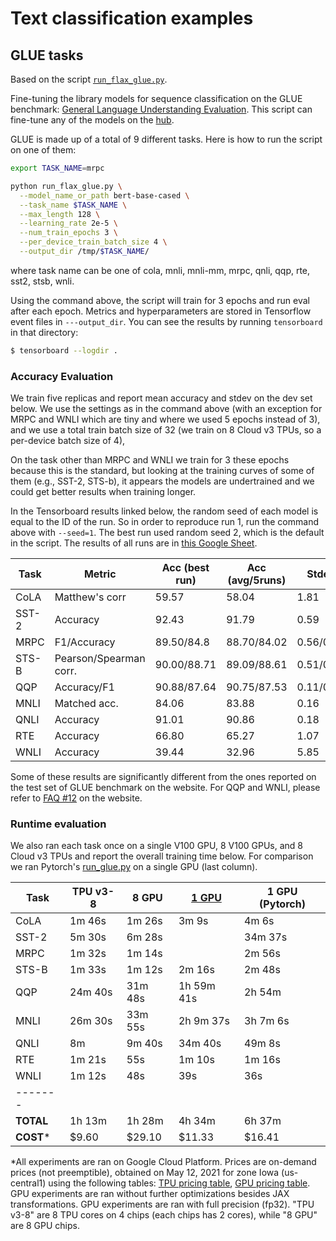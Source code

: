 <!---
Copyright 2021 The Google Flax Team Authors and HuggingFace Team. All rights reserved.

Licensed under the Apache License, Version 2.0 (the "License");
you may not use this file except in compliance with the License.
You may obtain a copy of the License at

    http://www.apache.org/licenses/LICENSE-2.0

Unless required by applicable law or agreed to in writing, software
distributed under the License is distributed on an "AS IS" BASIS,
WITHOUT WARRANTIES OR CONDITIONS OF ANY KIND, either express or implied.
See the License for the specific language governing permissions and
limitations under the License.
-->

# Text classification examples

## GLUE tasks

Based on the script [`run_flax_glue.py`](https://github.com/huggingface/transformers/blob/master/examples/flax/text-classification/run_flax_glue.py).

Fine-tuning the library models for sequence classification on the GLUE benchmark: [General Language Understanding
Evaluation](https://gluebenchmark.com/). This script can fine-tune any of the models on the [hub](https://huggingface.co/models).

GLUE is made up of a total of 9 different tasks. Here is how to run the script on one of them:

```bash
export TASK_NAME=mrpc

python run_flax_glue.py \
  --model_name_or_path bert-base-cased \
  --task_name $TASK_NAME \
  --max_length 128 \
  --learning_rate 2e-5 \
  --num_train_epochs 3 \
  --per_device_train_batch_size 4 \
  --output_dir /tmp/$TASK_NAME/
```

where task name can be one of cola, mnli, mnli-mm, mrpc, qnli, qqp, rte, sst2, stsb, wnli.

Using the command above, the script will train for 3 epochs and run eval after each epoch. 
Metrics and hyperparameters are stored in Tensorflow event files in `---output_dir`.
You can see the results by running `tensorboard` in that directory:

```bash
$ tensorboard --logdir .
```

### Accuracy Evaluation

We train five replicas and report mean accuracy and stdev on the dev set below.
We use the settings as in the command above (with an exception for MRPC and
WNLI which are tiny and where we used 5 epochs instead of 3), and we use a total
train batch size of 32 (we train on 8 Cloud v3 TPUs, so a per-device batch size of 4),

On the task other than MRPC and WNLI we train for 3 these epochs because this is the standard,
but looking at the training curves of some of them (e.g., SST-2, STS-b), it appears the models
are undertrained and we could get better results when training longer.

In the Tensorboard results linked below, the random seed of each model is equal to the ID of the run. So in order to reproduce run 1, run the command above with `--seed=1`. The best run used random seed 2, which is the default in the script. The results of all runs are in [this Google Sheet](https://docs.google.com/spreadsheets/d/1zKL_xn32HwbxkFMxB3ftca-soTHAuBFgIhYhOhCnZ4E/edit?usp=sharing).


| Task  | Metric                       | Acc (best run) | Acc (avg/5runs) | Stdev     | Metrics                                                                  |
|-------|------------------------------|----------------|-----------------|-----------|--------------------------------------------------------------------------|
| CoLA  | Matthew's corr               | 59.57          | 58.04           | 1.81      | [tfhub.dev](https://tensorboard.dev/experiment/f4OvQpWtRq6CvddpxGBd0A/)  |
| SST-2 | Accuracy                     | 92.43          | 91.79           | 0.59      | [tfhub.dev](https://tensorboard.dev/experiment/BYFwa49MRTaLIn93DgAEtA/)  |
| MRPC  | F1/Accuracy                  | 89.50/84.8     | 88.70/84.02     | 0.56/0.48 | [tfhub.dev](https://tensorboard.dev/experiment/9ZWH5xwXRS6zEEUE4RaBhQ/)  |
| STS-B | Pearson/Spearman corr.       | 90.00/88.71    | 89.09/88.61     | 0.51/0.07 | [tfhub.dev](https://tensorboard.dev/experiment/mUlI5B9QQ0WGEJip7p3Tng/)  |
| QQP   | Accuracy/F1                  | 90.88/87.64    | 90.75/87.53     | 0.11/0.13 | [tfhub.dev](https://tensorboard.dev/experiment/pO6h75L3SvSXSWRcgljXKA/)  |
| MNLI  | Matched acc.                 | 84.06          | 83.88           | 0.16      | [tfhub.dev](https://tensorboard.dev/experiment/LKwaOH18RMuo7nJkESrpKg/)  |
| QNLI  | Accuracy                     | 91.01          | 90.86           | 0.18      | [tfhub.dev](https://tensorboard.dev/experiment/qesXxNcaQhmKxPmbw1sOoA/)  |
| RTE   | Accuracy                     | 66.80          | 65.27           | 1.07      | [tfhub.dev](https://tensorboard.dev/experiment/Z84xC0r6RjyzT4SLqiAbzQ/)  |
| WNLI  | Accuracy                     | 39.44          | 32.96           | 5.85      | [tfhub.dev](https://tensorboard.dev/experiment/gV73w9v0RIKrqVw32PZbAQ/)  |

Some of these results are significantly different from the ones reported on the test set of GLUE benchmark on the
website. For QQP and WNLI, please refer to [FAQ #12](https://gluebenchmark.com/faq) on the website.

### Runtime evaluation

We also ran each task once on a single V100 GPU, 8 V100 GPUs, and 8 Cloud v3 TPUs and report the
overall training time below. For comparison we ran Pytorch's [run_glue.py](https://github.com/huggingface/transformers/blob/master/examples/pytorch/text-classification/run_glue.py) on a single GPU (last column).


| Task  | TPU v3-8  | 8 GPU      | [1 GPU](https://tensorboard.dev/experiment/mkPS4Zh8TnGe1HB6Yzwj4Q)  | 1 GPU (Pytorch) |
|-------|-----------|------------|------------|-----------------|
| CoLA  |  1m 46s   |  1m 26s    | 3m 9s      | 4m 6s           |
| SST-2 |  5m 30s   |  6m 28s    |      | 34m 37s         | ???
| MRPC  |  1m 32s   |  1m 14s    |      | 2m 56s          | ???
| STS-B |  1m 33s   |  1m 12s    | 2m 16s     | 2m 48s          |
| QQP   | 24m 40s   | 31m 48s    | 1h 59m 41s | 2h 54m          |
| MNLI  | 26m 30s   | 33m 55s    | 2h 9m 37s  | 3h 7m 6s        |
| QNLI  |  8m       |  9m 40s    | 34m 40s    | 49m 8s          |
| RTE   |  1m 21s   |     55s    | 1m 10s     | 1m 16s          |
| WNLI  |  1m 12s   |     48s    | 39s        | 36s             |
|-------|
| **TOTAL** | 1h 13m | 1h 28m | 4h 34m | 6h 37m      |
| **COST*** | $9.60     | $29.10     | $11.33     | $16.41          |


*All experiments are ran on Google Cloud Platform. Prices are on-demand prices
(not preemptible), obtained on May 12, 2021 for zone Iowa (us-central1) using
the following tables:
[TPU pricing table](https://cloud.google.com/tpu/pricing),
[GPU pricing table](https://cloud.google.com/compute/gpus-pricing). GPU
experiments are ran without further optimizations besides JAX transformations.
GPU experiments are ran with full precision (fp32). "TPU v3-8" are 8 TPU cores
on 4 chips (each chips has 2 cores), while "8 GPU" are 8 GPU chips.